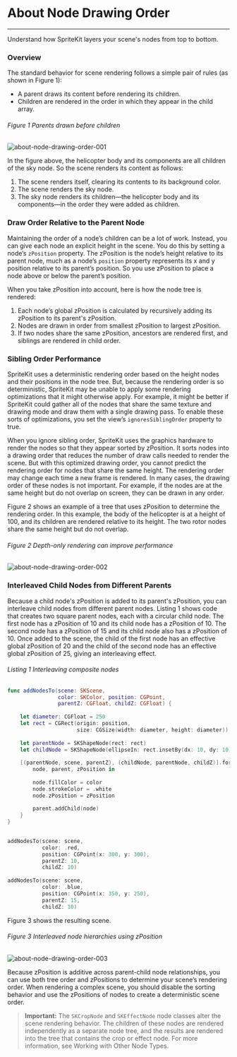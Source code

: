 # About Node Drawing Order

--------------------------

Understand how SpriteKit layers your scene's nodes from top to bottom.

### Overview

The standard behavior for scene rendering follows a simple pair of rules (as shown in Figure 1):

- A parent draws its content before rendering its children.
- Children are rendered in the order in which they appear in the child array.

###### Figure 1 Parents drawn before children

![about-node-drawing-order-001](/images/012-sknode-about-node-drawing-order-001.png)

In the figure above, the helicopter body and its components are all children of the sky node. So the scene renders its content as follows:

1. The scene renders itself, clearing its contents to its background color.
2. The scene renders the sky node.
3. The sky node renders its children—the helicopter body and its components—in the order they were added as children.

### Draw Order Relative to the Parent Node

Maintaining the order of a node’s children can be a lot of work. Instead, you can give each node an explicit height in the scene. You do this by setting a node’s `zPosition` property. The zPosition is the node’s height relative to its parent node, much as a node’s `position` property represents its x and y position relative to its parent’s position. So you use zPosition to place a node above or below the parent’s position.

When you take zPosition into account, here is how the node tree is rendered:

1. Each node’s global zPosition is calculated by recursively adding its zPosition to its parent's zPosition.
2. Nodes are drawn in order from smallest zPosition to largest zPosition.
3. If two nodes share the same zPosition, ancestors are rendered first, and siblings are rendered in child order.

### Sibling Order Performance

SpriteKit uses a deterministic rendering order based on the height nodes and their positions in the node tree. But, because the rendering order is so deterministic, SpriteKit may be unable to apply some rendering optimizations that it might otherwise apply. For example, it might be better if SpriteKit could gather all of the nodes that share the same texture and drawing mode and draw them with a single drawing pass. To enable these sorts of optimizations, you set the view’s `ignoresSiblingOrder` property to true.

When you ignore sibling order, SpriteKit uses the graphics hardware to render the nodes so that they appear sorted by zPosition. It sorts nodes into a drawing order that reduces the number of draw calls needed to render the scene. But with this optimized drawing order, you cannot predict the rendering order for nodes that share the same height. The rendering order may change each time a new frame is rendered. In many cases, the drawing order of these nodes is not important. For example, if the nodes are at the same height but do not overlap on screen, they can be drawn in any order.

Figure 2 shows an example of a tree that uses zPosition to determine the rendering order. In this example, the body of the helicopter is at a height of 100, and its children are rendered relative to its height. The two rotor nodes share the same height but do not overlap.

###### Figure 2 Depth-only rendering can improve performance

![about-node-drawing-order-002](/images/012-sknode-about-node-drawing-order-002.png)

### Interleaved Child Nodes from Different Parents

Because a child node's zPosition is added to its parent's zPosition, you can interleave child nodes from different parent nodes. Listing 1 shows code that creates two square parent nodes, each with a circular child node. The first node has a zPosition of 10 and its child node has a zPosition of 10. The second node has a zPosition of 15 and its child node also has a zPosition of 10.
Once added to the scene, the child of the first node has an effective global zPosition of 20 and the child of the second node has an effective global zPosition of 25, giving an interleaving effect.

###### Listing 1 Interleaving composite nodes

```swift
func addNodesTo(scene: SKScene,
                color: SKColor, position: CGPoint,
                parentZ: CGFloat, childZ: CGFloat) {
    
    let diameter: CGFloat = 250
    let rect = CGRect(origin: position,
                      size: CGSize(width: diameter, height: diameter))
     
    let parentNode = SKShapeNode(rect: rect)
    let childNode = SKShapeNode(ellipseIn: rect.insetBy(dx: 10, dy: 10))
  
    [(parentNode, scene, parentZ), (childNode, parentNode, childZ)].forEach {
        node, parent, zPosition in
        
        node.fillColor = color
        node.strokeColor = .white
        node.zPosition = zPosition
        
        parent.addChild(node)
    }
}

  
addNodesTo(scene: scene,
           color: .red,
           position: CGPoint(x: 300, y: 300),
           parentZ: 10,
           childZ: 10)
 
addNodesTo(scene: scene,
           color: .blue,
           position: CGPoint(x: 350, y: 250),
           parentZ: 15,
           childZ: 10)
```

Figure 3 shows the resulting scene.

###### Figure 3 Interleaved node hierarchies using zPosition

![about-node-drawing-order-003](/images/012-sknode-about-node-drawing-order-003.png)

Because zPosition is additive across parent-child node relationships, you can use both tree order and zPositions to determine your scene’s rendering order. When rendering a complex scene, you should disable the sorting behavior and use the zPositions of nodes to create a deterministic scene order.

> __Important:__
> The `SKCropNode` and `SKEffectNode` node classes alter the scene rendering behavior. The children of these nodes are rendered independently as a separate node tree, and the results are rendered into the tree that contains the crop or effect node. For more information, see Working with Other Node Types.


















